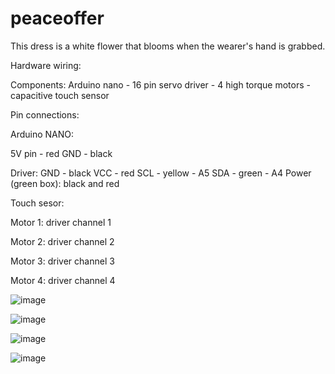 # peaceoffer
This dress is a white flower that blooms when the wearer's hand is grabbed. 

Hardware wiring: 

Components:
Arduino nano - 16 pin servo driver - 4 high torque motors - capacitive touch sensor

Pin connections: 

Arduino NANO:

5V pin - red
GND - black 

Driver:
GND - black 
VCC - red 
SCL - yellow - A5
SDA - green - A4
Power (green box): black and red 

Touch sesor: 

Motor 1: driver channel 1

Motor 2: driver channel 2

Motor 3: driver channel 3

Motor 4: driver channel 4

![image](https://github.com/user-attachments/assets/fd6d9647-fc17-491d-9a4a-d59ab2b8e5d4)


![image](https://github.com/user-attachments/assets/48aa789f-f416-46c2-85c3-a5f239adb91f)

![image](https://github.com/user-attachments/assets/ad6b756f-9ec6-4235-9e88-a32dc1573dce)

![image](https://github.com/user-attachments/assets/3bf618be-3e5c-4b39-aec2-d67c1a5f1467)



